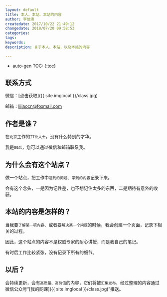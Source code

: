 ```yaml
---
layout: default
title: 本人、本站、本站的内容
author: 李佶澳
createdate: 2017/10/22 21:49:12
changedate: 2018/07/20 09:58:53
categories:
tags:
keywords: 
description: 关于本人、本站，以及本站的内容

---
```


* auto-gen TOC:
{:toc}

## 联系方式

微信：[点击获取]({{ site.imglocal }}/class.jpg)

邮箱：[lijiaocn@foxmail.com](mailto:lijiaocn@foxmail.com)


## 作者是谁？

在`北京`工作的`IT业人士`，没有什么特别的才华。

我是`80后`，您可以通过微信和邮箱联系我。

## 为什么会有这个站点？ 

做一个站点，把工作中`遇到的问题`、`学到的内容`记录下来。

会有这个念头，一是因为记性差，也不想记住太多的东西，二是期待有意外的收获。

## 本站的内容是怎样的？

当我要`了解某一项内容`、或者要`解决某一个问题`的时候，我会创建一个页面，记录下相关的过程。

因此，这个站点的内容不是权威专家的耐心讲授，而是我自己的笔记。

有时后工作比较紧张，没有记录下所有的细节。

## 以后？

会持续更新，会有`高质量、高价值`的内容，它们将被`汇集发布`，经过整理的内容通过微信公众号“[我的网课]({{ site.imglocal }}/class.jpg)”推送。
